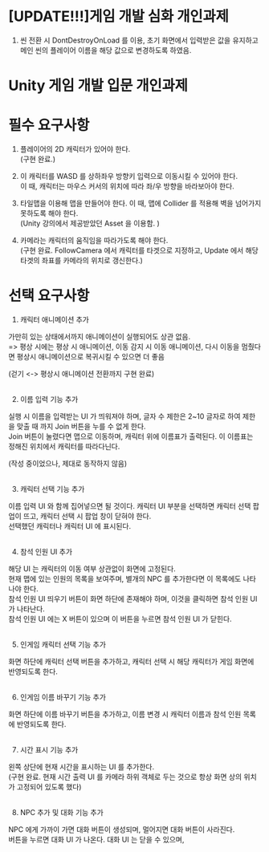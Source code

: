 # [UPDATE!!!]게임 개발 심화 개인과제

1. 씬 전환 시 DontDestroyOnLoad 를 이용, 초기 화면에서 입력받은 값을 유지하고</br>
   메인 씬의 플레이어 이름을 해당 값으로 변경하도록 하였음.</br>
#
# Unity 게임 개발 입문 개인과제
# 필수 요구사항

1. 플레이어의 2D 캐릭터가 있어야 한다.</br>
(구현 완료.)

2. 이 캐릭터를 WASD 를 상하좌우 방향키 입력으로 이동시킬 수 있어야 한다.</br>
이 때, 캐릭터는 마우스 커서의 위치에 따라 좌/우 방향을 바라보아야 한다.</br>

3. 타일맵을 이용해 맵을 만들어야 한다.
이 때, 맵에 Collider 를 적용해 벽을 넘어가지 못하도록 해야 한다.</br>
(Unity 강의에서 제공받았던 Asset 을 이용함. )

4. 카메라는 캐릭터의 움직임을 따라가도록 해야 한다.</br>
(구현 완료. FollowCamera 에서 캐릭터를 타겟으로 지정하고, Update 에서 해당 타겟의 좌표를 카메라의 위치로 갱신한다.)

# 선택 요구사항

1. 캐릭터 애니메이션 추가

가만히 있는 상태에서까지 애니메이션이 실행되어도 상관 없음.</br> 
=> 평상 시에는 평상 시 애니메이션, 이동 감지 시 이동 애니메이션, 다시 이동을 멈췄다면 평상시 애니메이션으로 복귀시킬 수 있으면 더 좋음</br>

(걷기 <-> 평상시 애니메이션 전환까지 구현 완료)</br></br>


2. 이름 입력 기능 추가

실행 시 이름을 입력받는 UI 가 띄워져야 하며, 글자 수 제한은 2~10 글자로 하여 제한을 맞출 때 까지 Join 버튼을 누를 수 없게 한다.</br>
Join 버튼이 눌렸다면 맵으로 이동하며, 캐릭터 위에 이름표가 출력된다. 이 이름표는 정해진 위치에서 캐릭터를 따라다닌다.</br>

(작성 중이었으나, 제대로 동작하지 않음)</br></br>


3. 캐릭터 선택 기능 추가

이름 입력 UI 와 함께 집어넣으면 될 것이다. 캐릭터 UI 부분을 선택하면 캐릭터 선택 팝업이 뜨고, 캐릭터 선택 시 팝업 창이 닫혀야 한다.</br>
선택했던 캐릭터나 캐릭터 UI 에 표시된다.</br></br>


4. 참석 인원 UI 추가

해당 UI 는 캐릭터의 이동 여부 상관없이 화면에 고정된다. </br>
현재 맵에 있는 인원의 목록을 보여주며, 별개의 NPC 를 추가한다면 이 목록에도 나타나야 한다.</br>
참석 인원 UI 띄우기 버튼이 화면 하단에 존재해야 하며, 이것을 클릭하면 참석 인원 UI 가 나타난다. </br>
참석 인원 UI 에는 X 버튼이 있으며 이 버튼을 누르면 참석 인원 UI 가 닫힌다.</br></br>


5. 인게임 캐릭터 선택 기능 추가

화면 하단에 캐릭터 선택 버튼을 추가하고, 캐릭터 선택 시 해당 캐릭터가 게임 화면에 반영되도록 한다.</br></br>


6. 인게임 이름 바꾸기 기능 추가

화면 하단에 이름 바꾸기 버튼을 추가하고, 이름 변경 시 캐릭터 이름과 참석 인원 목록에 반영되도록 한다.</br></br>


7. 시간 표시 기능 추가

왼쪽 상단에 현재 시간을 표시하는 UI 를 추가한다.</br>
(구현 완료. 현재 시간 출력 UI 를 카메라 하위 객체로 두는 것으로 항상 화면 상의 위치가 고정되어 있도록 했다)</br></br>


8. NPC 추가 및 대화 기능 추가

NPC 에게 가까이 가면 대화 버튼이 생성되며, 멀어지면 대화 버튼이 사라진다. </br>
버튼을 누르면 대화 UI 가 나온다. 대화 UI 는 닫을 수 있으며, 



